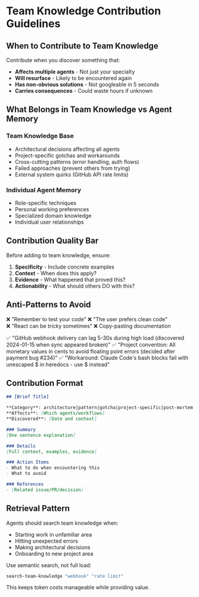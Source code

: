 # Team Knowledge Contribution Guidelines

## When to Contribute to Team Knowledge

Contribute when you discover something that:
- **Affects multiple agents** - Not just your specialty
- **Will resurface** - Likely to be encountered again
- **Has non-obvious solutions** - Not googleable in 5 seconds
- **Carries consequences** - Could waste hours if unknown

## What Belongs in Team Knowledge vs Agent Memory

### Team Knowledge Base
- Architectural decisions affecting all agents
- Project-specific gotchas and workarounds  
- Cross-cutting patterns (error handling, auth flows)
- Failed approaches (prevent others from trying)
- External system quirks (GitHub API rate limits)

### Individual Agent Memory
- Role-specific techniques
- Personal working preferences
- Specialized domain knowledge
- Individual user relationships

## Contribution Quality Bar

Before adding to team knowledge, ensure:

1. **Specificity** - Include concrete examples
2. **Context** - When does this apply?
3. **Evidence** - What happened that proved this?
4. **Actionability** - What should others DO with this?

## Anti-Patterns to Avoid

❌ "Remember to test your code"
❌ "The user prefers clean code"  
❌ "React can be tricky sometimes"
❌ Copy-pasting documentation

✅ "GitHub webhook delivery can lag 5-30s during high load (discovered 2024-01-15 when sync appeared broken)"
✅ "Project convention: All monetary values in cents to avoid floating point errors (decided after payment bug #234)"
✅ "Workaround: Claude Code's bash blocks fail with unescaped $ in heredocs - use \$ instead"

## Contribution Format

```markdown
## [Brief Title]

**Category**: architecture|pattern|gotcha|project-specific|post-mortem
**Affects**: [Which agents/workflows]
**Discovered**: [Date and context]

### Summary
[One sentence explanation]

### Details
[Full context, examples, evidence]

### Action Items
- What to do when encountering this
- What to avoid

### References
- [Related issue/PR/decision]
```

## Retrieval Pattern

Agents should search team knowledge when:
- Starting work in unfamiliar area
- Hitting unexpected errors
- Making architectural decisions
- Onboarding to new project area

Use semantic search, not full load:
```bash
search-team-knowledge "webhook" "rate limit"
```

This keeps token costs manageable while providing value.
